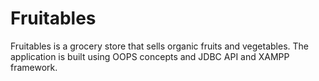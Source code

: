 # Fruitables
Fruitables is a grocery store that sells organic fruits and vegetables. The application is built using OOPS concepts and JDBC API and XAMPP framework.
